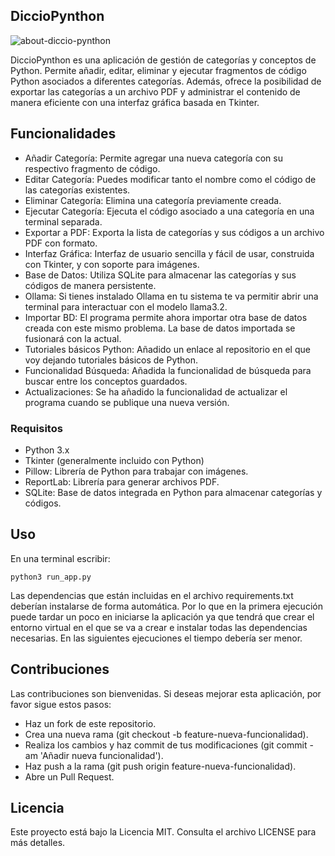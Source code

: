 ## DiccioPynthon

![about-diccio-pynthon](https://github.com/user-attachments/assets/300a3e50-1984-4390-ba7a-564fda650767)

DiccioPynthon es una aplicación de gestión de categorías y conceptos de Python. Permite añadir, editar, eliminar y ejecutar fragmentos de código Python asociados a diferentes categorías. Además, ofrece la posibilidad de exportar las categorías a un archivo PDF y administrar el contenido de manera eficiente con una interfaz gráfica basada en Tkinter.

## Funcionalidades

- Añadir Categoría: Permite agregar una nueva categoría con su respectivo fragmento de código.
- Editar Categoría: Puedes modificar tanto el nombre como el código de las categorías existentes.
- Eliminar Categoría: Elimina una categoría previamente creada.
- Ejecutar Categoría: Ejecuta el código asociado a una categoría en una terminal separada.
- Exportar a PDF: Exporta la lista de categorías y sus códigos a un archivo PDF con formato.
- Interfaz Gráfica: Interfaz de usuario sencilla y fácil de usar, construida con Tkinter, y con soporte para imágenes.
- Base de Datos: Utiliza SQLite para almacenar las categorías y sus códigos de manera persistente.
- Ollama: Si tienes instalado Ollama en tu sistema te va permitir abrir una terminal para interactuar con el modelo llama3.2. 
- Importar BD: El programa permite ahora importar otra base de datos creada con este mismo problema. La base de datos importada se fusionará con la actual.
- Tutoriales básicos Python: Añadido un enlace al repositorio en el que voy dejando tutoriales básicos de Python.
- Funcionalidad Búsqueda: Añadida la funcionalidad de búsqueda para buscar entre los conceptos guardados.
- Actualizaciones: Se ha añadido la funcionalidad de actualizar el programa cuando se publique una nueva versión.
  
### Requisitos

- Python 3.x
- Tkinter (generalmente incluido con Python)
- Pillow: Librería de Python para trabajar con imágenes.
- ReportLab: Librería para generar archivos PDF.
- SQLite: Base de datos integrada en Python para almacenar categorías y códigos.

## Uso

En una terminal escribir:

```
python3 run_app.py
```

Las dependencias que están incluidas en el archivo requirements.txt deberían instalarse de forma automática. Por lo que en la primera ejecución puede tardar un poco en iniciarse la aplicación ya que tendrá que crear el entorno virtual en el que se va a crear e instalar todas las dependencias necesarias. En las siguientes ejecuciones el tiempo debería ser menor.

## Contribuciones

Las contribuciones son bienvenidas. Si deseas mejorar esta aplicación, por favor sigue estos pasos:

- Haz un fork de este repositorio.
- Crea una nueva rama (git checkout -b feature-nueva-funcionalidad).
- Realiza los cambios y haz commit de tus modificaciones (git commit -am 'Añadir nueva funcionalidad').
- Haz push a la rama (git push origin feature-nueva-funcionalidad).
- Abre un Pull Request.

## Licencia

Este proyecto está bajo la Licencia MIT. Consulta el archivo LICENSE para más detalles.
